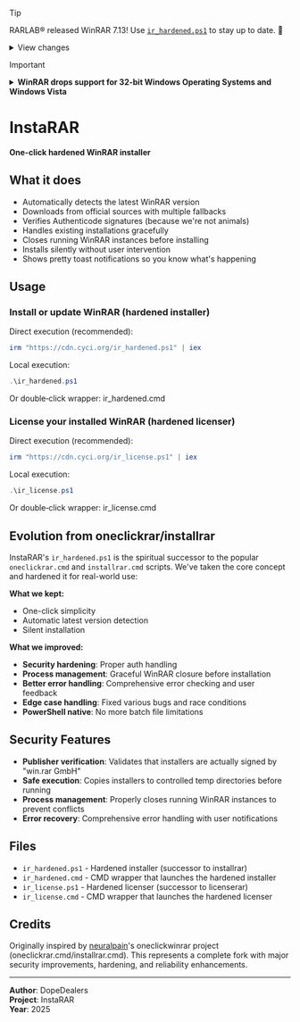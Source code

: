 > [!TIP]
> RARLAB® released WinRAR 7.13! Use [`ir_hardened.ps1`](#Usage) to stay up to date. 🚀
>
> <details>
> <summary>View changes</summary>
>
> ```
>                WinRAR - What's new in the latest version
>
>
>  Version 7.13
>
>  1. Another directory traversal vulnerability, differing from that
>     in WinRAR 7.12, has been fixed.
>
>     When extracting a file, previous versions of WinRAR, Windows versions
>     of RAR, UnRAR, portable UnRAR source code and UnRAR.dll can be tricked
>     into using a path, defined in a specially crafted archive,
>     instead of user specified path.
>
>     Unix versions of RAR, UnRAR, portable UnRAR source code
>     and UnRAR library, also as RAR for Android, are not affected.
>
>     We are thankful to Anton Cherepanov, Peter Kosinar, and Peter Strycek
>     from ESET for letting us know about this security issue.
>
>  2. Bugs fixed:
>
>     a) WinRAR 7.12 "Import settings from file" command failed to restore
>        settings, saved by WinRAR versions preceding 7.12;
>
>     b) WinRAR 7.12 set a larger than specified recovery size for compression
>        profiles, created by WinRAR 5.21 and older.
> ```
>
> </details>

> [!IMPORTANT]
>
> <details>
> <summary><strong>WinRAR drops support for 32-bit Windows Operating Systems and Windows Vista</strong></summary><br/>
>
> As stated by WinRAR in the 6th entry in the `WhatsNew.txt` of version `7.10`, 32-bit operating systems are not supported anymore.
>
> ```
>   6. Windows Vista and 32-bit Windows are not supported anymore.
>      WinRAR requires Windows 7 x64 or later.
>
>      Unlike WinRAR, 32-bit self-extracting modules are still provided
>      as a part of 64-bit installation package.
> ```
>
> If you do need to install 32-bit versions of WinRAR, you can [configure ir_hardened.ps1](#Usage) as `ir_hardened_x32_701.ps1` to install the most recent 32-bit version of WinRAR.
> </details>

# InstaRAR

**One-click hardened WinRAR installer**

## What it does

- Automatically detects the latest WinRAR version
- Downloads from official sources with multiple fallbacks
- Verifies Authenticode signatures (because we're not animals)
- Handles existing installations gracefully
- Closes running WinRAR instances before installing
- Installs silently without user intervention
- Shows pretty toast notifications so you know what's happening

## Usage

### Install or update WinRAR (hardened installer)

Direct execution (recommended):
```powershell
irm "https://cdn.cyci.org/ir_hardened.ps1" | iex
```

Local execution:
```powershell
.\ir_hardened.ps1
```

Or double‑click wrapper: ir_hardened.cmd

### License your installed WinRAR (hardened licenser)

Direct execution (recommended):
```powershell
irm "https://cdn.cyci.org/ir_license.ps1" | iex
```

Local execution:
```powershell
.\ir_license.ps1
```

Or double‑click wrapper: ir_license.cmd

## Evolution from oneclickrar/installrar

InstaRAR's `ir_hardened.ps1` is the spiritual successor to the popular `oneclickrar.cmd` and `installrar.cmd` scripts. We've taken the core concept and hardened it for real-world use:

**What we kept:**
- One-click simplicity 
- Automatic latest version detection
- Silent installation

**What we improved:**
- **Security hardening**: Proper auth handling
- **Process management**: Graceful WinRAR closure before installation  
- **Better error handling**: Comprehensive error checking and user feedback
- **Edge case handling**: Fixed various bugs and race conditions
- **PowerShell native**: No more batch file limitations

## Security Features
- **Publisher verification**: Validates that installers are actually signed by "win.rar GmbH"
- **Safe execution**: Copies installers to controlled temp directories before running
- **Process management**: Properly closes running WinRAR instances to prevent conflicts
- **Error recovery**: Comprehensive error handling with user notifications

## Files

- `ir_hardened.ps1` - Hardened installer (successor to installrar)
- `ir_hardened.cmd` - CMD wrapper that launches the hardened installer
- `ir_license.ps1` - Hardened licenser (successor to licenserar)
- `ir_license.cmd` - CMD wrapper that launches the hardened licenser

## Credits

Originally inspired by [neuralpain](https://github.com/neuralpain)'s oneclickwinrar project (oneclickrar.cmd/installrar.cmd). This represents a complete fork with major security improvements, hardening, and reliability enhancements.

---

**Author**: DopeDealers  
**Project**: InstaRAR  
**Year**: 2025

